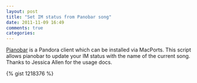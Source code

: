```yaml
---
layout: post
title: "Set IM status from Panobar song"
date: 2011-11-09 16:49
comments: true
categories:
---
```


[Pianobar](https://github.com/PromyLOPh/pianobar) is a Pandora client which can be installed via MacPorts.  This script allows pianobar to update your IM status with the name of the
current song.  Thanks to Jessica Allen for the usage docs.
<!--more-->
{% gist 1218376 %}